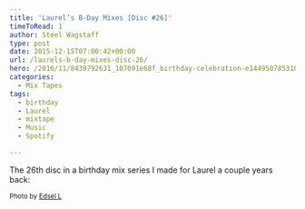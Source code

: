 ```yaml
---
title: 'Laurel’s B-Day Mixes [Disc #26]'
timeToRead: 1 
author: Steel Wagstaff
type: post
date: 2015-12-15T07:00:42+00:00
url: /laurels-b-day-mixes-disc-26/
hero: /2016/11/8439792631_107091e68f_birthday-celebration-e1449507853104.jpg
categories:
  - Mix Tapes
tags:
  - birthday
  - Laurel
  - mixtape
  - Music
  - Spotify

---
```

The 26th disc in a birthday mix series I made for Laurel a couple years back:



<small>Photo by <a href="http://www.flickr.com/photos/27119975@N00/14068727510" target="_blank">Edsel L</a> <a title="Attribution-ShareAlike License" href="http://creativecommons.org/licenses/by-sa/2.0/" target="_blank" rel="nofollow"><img src="http://music.steelwagstaff.com/wp-content/plugins/wp-inject/images/cc.png" alt="" /></a></small>